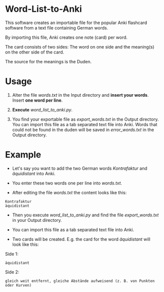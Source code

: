 # Word-List-to-Anki

This software creates an importable file for the popular Anki flashcard software from a text file containing German
words.

By importing this file, Anki creates one note (card) per word.

The card consists of two sides: The word on one side and the meaning(s) on the other side of the card.

The source for the meanings is the Duden.
# Usage

1. Alter the file _words.txt_ in the Input directory and **insert your words**. Insert **one word per line**.

2. **Execute** _word_list_to_anki.py_.

3. You find your exportable file as _export_words.txt_ in the Output directory. You can import this file as a tab
   separated text file into Anki. Words that could not be found in the duden will be saved in _error_words.txt_ in the
   Output directory.

# Example

* Let's say you want to add the two German words _Kontrafaktur_ and _äquidistant_ into Anki.

* You enter these two words one per line into _words.txt_.

* After editing the file _words.txt_ the content looks like this:

```
Kontrafaktur
äquidistant
```

* Then you execute _word_list_to_anki.py_ and find the file _export_words.txt_
  in your Output directory.

* You can import this file as a tab separated text file into Anki.

* Two cards will be created. E.g. the card for the word _äquidistant_ will look like this:

Side 1:

```
äquidistant
```

Side 2:

```
gleich weit entfernt, gleiche Abstände aufweisend (z. B. von Punkten oder Kurven)
```
